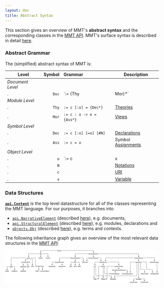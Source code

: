 ```yaml
---
layout: doc
title: Abstract Syntax
---
```

This section gives an overview of MMT's **abstract syntax** and the corresponding classes in the [MMT API](../). MMT's surface syntax is described in detail [here](../../language/).

### Abstract Grammar

The (simplified) abstract syntax of MMT is:

 Level | Symbol | Grammar | Description
---- |----: | :---- | ----
*Document Level* | | |
. | `Doc` | `:= (Thy | Mor)*` | [Documents](narrative)
*Module Level* | | |
. | `Thy` | `:= c [:o] = {Dec*}` | [Theories](structural.html#theories)
. | `Mor` | `:= c : o -> o = {Ass*}` | [Views](structural.html#views)
*Symbol Level* | | |
. | `Dec` | `:= c [:o] [=o] [#N]` | [Declarations](structural)
. | `Ass` | `:= c = o` | Symbol [Assignments](structural.html#constants)
*Object Level* | | |
. | `o`   | `:= c | x | c( (x[: o])* ; o* ) | c(STRING)` | [Objects/Terms](objects)
. | `N`   |   | [Notations](declarations.html#constants)
. | `c`   |   | [URI](uris)
. | `x`   |   | [Variable](objects)

### Data Structures

**[`api.Content`](apidoc://info.kwarc.mmt.api.Content)** is the top level datastructure for all of the classes representing the MMT language. For our purposes, it branches into 
* [`api.NarrativeElement`](apidoc://info.kwarc.mmt.api.NarrativeElement) (described [here](narrative)), e.g. documents,
* [`api.StructuralElement`](apidoc://info.kwarc.mmt.api.ContentElement) (described [here](content)), e.g. modules, declarations and 
* [`objects.Obj`](apidoc://info.kwarc.mmt.api.objects.Obj) (described [here](objects)), e.g. terms and contexts.

The following inheritance graph gives an overview of the most relevant data structures in the [MMT API](../):

![data structures](../../img/Content.jpg)
